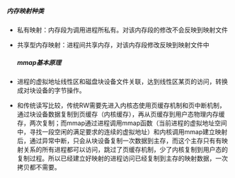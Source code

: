 ##### 内存映射种类

* 私有映射：内存段为调用进程所私有。对该内存段的修改不会反映到映射文件

* 共享型内存映射：进程间共享内存，对该内存段修改反映到映射文件中

  ##### mmap基本原理

* 进程的虚拟地址线性区和磁盘块设备文件关联，达到线性区某页的访问，转换成对块设备的字节操作。
* 和传统读写比较，传统RW需要先进入内核态使用页缓存机制和页中断机制，通过块设备数据复制到页缓存（内核缓存），再从页缓存到用户态物理内存缓存，两次复制；而mmap通过进程调用mmap函数（当前进程的虚拟地址空间中，寻找一段空闲的满足要求的连续的虚拟地址）和内核调用mmap建立映射后，通过异常中断，只会从块设备复制一次数据到主存，而这个主存只有有映射关系的所有进程都可以访问，跳过了页缓存机制，少了内核复制到用户态的复制过程。所以已经建立好映射的进程访问已经复制到主存的映射数据，一次拷贝都不需要。

